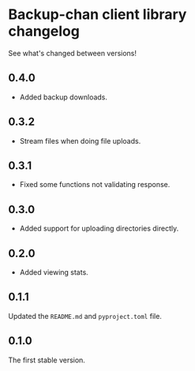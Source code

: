 # Backup-chan client library changelog

See what's changed between versions!

## 0.4.0

* Added backup downloads.

## 0.3.2

* Stream files when doing file uploads.

## 0.3.1

* Fixed some functions not validating response.

## 0.3.0

* Added support for uploading directories directly.

## 0.2.0

* Added viewing stats.

## 0.1.1

Updated the `README.md` and `pyproject.toml` file.

## 0.1.0

The first stable version.
